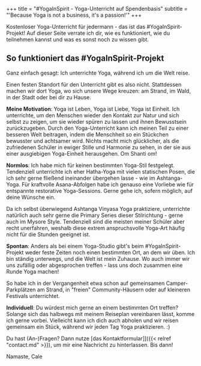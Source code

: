 +++
title = "#YogaInSpirit - Yoga-Unterricht auf Spendenbasis"
subtitle = "'Because Yoga is not a business, it's a passion!'"
+++

Kostenloser Yoga-Unterricht für jedermann - das ist das #YogaInSpirit-Projekt! Auf dieser Seite verrate ich dir, wie es funktioniert, wie du teilnehmen kannst und was es sonst noch zu wissen gibt.

## So funktioniert das #YogaInSpirit-Projekt

Ganz einfach gesagt: Ich unterrichte Yoga, während ich um die Welt reise.   

Einen festen Standort für den Unterricht gibt es also nicht. Stattdessen machen wir dort Yoga, wo sich unsere Wege kreuzen: am Strand, im Wald, in der Stadt oder bei dir zu Hause.

**Meine Motivation**: Yoga ist Leben, Yoga ist Liebe, Yoga ist Einheit. Ich unterrichte, um den Menschen wieder den Kontakt zur Natur und sich selbst zu zeigen, um sie wieder spüren zu lassen und ihnen Bewusstsein zurückzugeben. Durch den Yoga-Unterricht kann ich meinen Teil zu einer besseren Welt beitragen, indem die Menschheit so ein Stückchen bewusster und achtsamer wird. Nichts macht mich glücklicher, als die zufriedenen Schüler in ewiger Stille und Harmonie zu sehen, in der sie aus einer ausgiebigen Yoga-Einheit herausgehen. Om Shanti om!

**Normlos**: Ich habe mich für keinen bestimmten Yoga-Stil festgelegt. Tendenziell unterrichte ich eher Hatha-Yoga mit vielen statischen Posen, die ich sehr gerne fließend ineinander übergehen lasse - wie im Ashtanga-Yoga. Für kraftvolle Asana-Abfolgen habe ich genauso eine Vorliebe wie für entspannte restorative Yoga-Sessions. Gerne gehe ich, sofern möglich, auf deine Wünsche ein.

Da ich selbst überwiegend Ashtanga Vinyasa Yoga praktiziere, unterrichte natürlich auch sehr gerne die Primary Series dieser Stilrichtung - gerne auch im Mysore Style. Tendenziell sind die meisten meiner Schüler aber recht unerfahren, weshalb diese extrem anspruchsvolle Yoga-Art häufig nicht für die Stunden geeignet ist.

**Spontan**: Anders als bei einem Yoga-Studio gibt's beim #YogaInSpirit-Projekt weder feste Zeiten noch einen bestimmten Ort, an dem wir üben. Ich bin ständig unterwegs, und die Welt ist mein Zuhause. Wo auch immer wir uns zufällig oder abgesprochen treffen - lass uns doch zusammen eine Runde Yoga machen!    

So habe ich in der Vergangenheit etwa schon auf gemeinsamen Camper-Parkplätzen am Strand, in "freien" Community-Häusern oder auf kleineren Festivals unterrichtet. 

**Individuell**: Du würdest mich gerne an einem bestimmten Ort treffen? Solange sich das halbwegs mit meinem Reiseplan vereinbaren lässt, komme ich gerne vorbei. Vielleicht kann ich dich auch abholen und wir reisen gemeinsam ein Stück, während wir jeden Tag Yoga praktizieren. :)


Du hast (An-)Fragen? Dann nutze [das Kontaktformular]]({{< relref "contact.md" >}}), um mir eine Nachricht zu hinterlassen. Bis dann! 

Namaste,
Cale
